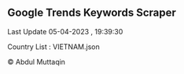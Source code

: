 

## Google Trends Keywords Scraper 
 
Last Update 05-04-2023 , 19:39:30

Country List :
VIETNAM.json



© Abdul Muttaqin 
